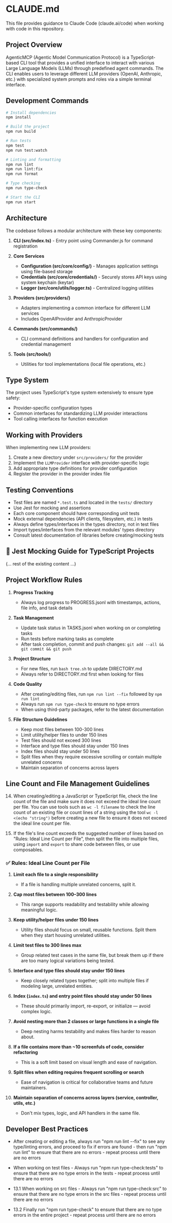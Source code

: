 # CLAUDE.md

This file provides guidance to Claude Code (claude.ai/code) when working with code in this repository.

## Project Overview

AgenticMCP (Agentic Model Communication Protocol) is a TypeScript-based CLI tool that provides a unified interface to interact with various Large Language Models (LLMs) through predefined agent commands. The CLI enables users to leverage different LLM providers (OpenAI, Anthropic, etc.) with specialized system prompts and roles via a simple terminal interface.

## Development Commands

```bash
# Install dependencies
npm install

# Build the project
npm run build

# Run tests
npm test
npm run test:watch

# Linting and formatting
npm run lint
npm run lint:fix
npm run format

# Type checking
npm run type-check

# Start the CLI
npm run start
```

## Architecture

The codebase follows a modular architecture with these key components:

1. **CLI (src/index.ts)** - Entry point using Commander.js for command registration

2. **Core Services**
   - **Configuration (src/core/config/)** - Manages application settings using file-based storage
   - **Credentials (src/core/credentials/)** - Securely stores API keys using system keychain (keytar)
   - **Logger (src/core/utils/logger.ts)** - Centralized logging utilities

3. **Providers (src/providers/)**
   - Adapters implementing a common interface for different LLM services
   - Includes OpenAIProvider and AnthropicProvider

4. **Commands (src/commands/)**
   - CLI command definitions and handlers for configuration and credential management

5. **Tools (src/tools/)**
   - Utilities for tool implementations (local file operations, etc.)

## Type System

The project uses TypeScript's type system extensively to ensure type safety:

- Provider-specific configuration types
- Common interfaces for standardizing LLM provider interactions
- Tool calling interfaces for function execution

## Working with Providers

When implementing new LLM providers:

1. Create a new directory under `src/providers/` for the provider
2. Implement the `LLMProvider` interface with provider-specific logic
3. Add appropriate type definitions for provider configuration
4. Register the provider in the provider index file

## Testing Conventions

- Test files are named `*.test.ts` and located in the `tests/` directory
- Use Jest for mocking and assertions
- Each core component should have corresponding unit tests
- Mock external dependencies (API clients, filesystem, etc.) in tests
- Always define types/interfaces in the types directory, not in test files
- Import types/interfaces from the relevant modules' types directory
- Consult latest documentation of libraries before creating/mocking tests

## 🧪 Jest Mocking Guide for TypeScript Projects

(... rest of the existing content ...)

## Project Workflow Rules

1. **Progress Tracking**
   - Always log progress to PROGRESS.jsonl with timestamps, actions, file info, and task details

2. **Task Management**
   - Update task status in TASKS.jsonl when working on or completing tasks
   - Run tests before marking tasks as complete
   - After task completion, commit and push changes: `git add --all && git commit && git push`

3. **Project Structure**
   - For new files, run `bash tree.sh` to update DIRECTORY.md
   - Always refer to DIRECTORY.md first when looking for files

4. **Code Quality**
   - After creating/editing files, run `npm run lint --fix` followed by `npm run lint`
   - Always run `npm run type-check` to ensure no type errors
   - When using third-party packages, refer to the latest documentation

5. **File Structure Guidelines**
   - Keep most files between 100-300 lines
   - Limit utility/helper files to under 150 lines
   - Test files should not exceed 300 lines
   - Interface and type files should stay under 150 lines
   - Index files should stay under 50 lines
   - Split files when they require excessive scrolling or contain multiple unrelated concerns
   - Maintain separation of concerns across layers

## Line Count and File Management Guidelines

14. When creating/editing a JavaScript or TypeScript file, check the line count of the file and make sure it does not exceed the ideal line count per file. You can use tools such as `wc -l filename` to check the line count of an existing file or count lines of a string using the tool `wc -l <(echo "string")` before creating a new file to ensure it does not exceed the ideal line count per file.

15. If the file's line count exceeds the suggested number of lines based on "Rules: Ideal Line Count per File", then split the file into multiple files, using `import` and `export` to share code between files, or use composables.

### ✅ **Rules: Ideal Line Count per File**

1. **Limit each file to a single responsibility**
   * If a file is handling multiple unrelated concerns, split it.

2. **Cap most files between 100–300 lines**
   * This range supports readability and testability while allowing meaningful logic.

3. **Keep utility/helper files under 150 lines**
   * Utility files should focus on small, reusable functions. Split them when they start housing unrelated utilities.

4. **Limit test files to 300 lines max**
   * Group related test cases in the same file, but break them up if there are too many logical variations being tested.

5. **Interface and type files should stay under 150 lines**
   * Keep closely related types together; split into multiple files if modeling large, unrelated entities.

6. **Index (`index.ts`) and entry point files should stay under 50 lines**
   * These should primarily import, re-export, or initialize — avoid complex logic.

7. **Avoid nesting more than 2 classes or large functions in a single file**
   * Deep nesting harms testability and makes files harder to reason about.

8. **If a file contains more than ~10 screenfuls of code, consider refactoring**
   * This is a soft limit based on visual length and ease of navigation.

9. **Split files when editing requires frequent scrolling or search**
   * Ease of navigation is critical for collaborative teams and future maintainers.

10. **Maintain separation of concerns across layers (service, controller, utils, etc.)**
    * Don't mix types, logic, and API handlers in the same file.

## Developer Best Practices

- After creating or editing a file, always run "npm run lint --fix" to see any type/linting errors, and proceed to fix if errors are found - then run "npm run lint" to ensure that there are no errors - repeat process until there are no errors

- When working on test files - Always run "npm run type-check:tests" to ensure that there are no type errors in the tests - repeat process until there are no errors
 - 13.1 When working on src files - Always run "npm run type-check:src" to ensure that there are no type errors in the src files - repeat process until there are no errors
 - 13.2 Finally run "npm run type-check" to ensure that there are no type errors in the entire project - repeat process until there are no errors